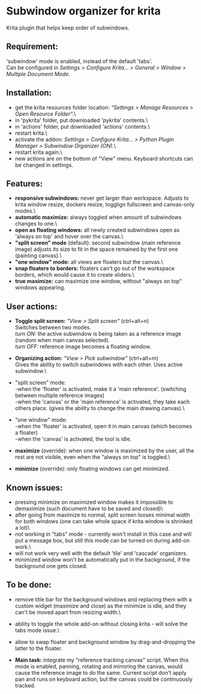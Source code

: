 # Subwindow organizer for krita
Krita plugin that helps keep order of subwindows.

## Requirement:
'subwindow' mode is enabled, instead of the default 'tabs'.\
Can be configured in *Settings > Configure Krita... > General > Window > Multiple Document Mode.*

## Installation:
- get the krita resources folder location: *"Settings > Manage Resources > Open Resource Folder".*\
- in 'pykrita' folder, put downloaded 'pykrita' contents.\
- in 'actions' folder, put downloaded 'actions' contents.\
- restart krita.\
- activate the addon: *Settings > Configure Krita... > Python Plugin Manager > Subwindow Organizer (ON).*\
- restart krita again.\
- new actions are on the bottom of "View" menu. Keyboard shortcuts can be changed in settings.

## Features:
- **responsive subwindows:** never get larger than workspace. Adjusts to krita window resize, dockers resize, togglign fullscreen and canvas-only modes.\
- **automatic maximize:** always toggled when amount of subwindows changes to one.\
- **open as floating windows:** all newly created subwindows open as 'always on top' and hover over the canvas.\
- **"split screen" mode** (default): second subwindow (main reference image) adjusts its size to fit in the space remained by the first one (painting canvas).\
- **"one window" mode:** all views are floaters but the canvas.\
- **snap floaters to borders:** floaters can't go out of the workspace borders, which would cause it to create sliders.\
- **true maximize:** can maximize one window, without "always on top" windows appearing.

## User actions:
- **Toggle split screen:** *"View > Split screen"* (ctrl+alt+n)\
Switches between two modes.\
*turn ON:* the active subwindow is being taken as a reference image (random when main canvas selected).\
*turn OFF:* reference image becomes a floating window.

- **Organizing action:** *"View > Pick subwindow"* (ctrl+alt+m)\
Gives the ability to switch subwindows with each other. Uses active subwindow.\
- "split screen" mode:\
    -when the 'floater' is activated, make it a 'main reference'. (switching between multiple reference images)\
    -when the 'canvas' or the 'main reference' is activated, they take each others place. (gives the ability to change the main drawing canvas).\
- "one window" mode:\
    -when the 'floater' is activated, open it in main canvas (which becomes a floater)\
    -when the 'canvas' is activated, the tool is idle.
 
- **maximize** (override): when one window is maximized by the user, all the rest are not visible, even when the "always on top" is toggled.\
- **minimize** (override): only floating windows can get minimized.

## Known issues:
- pressing minimize on maximized window makes it impossible to demaximize (such document have to be saved and closed)\
- after going from maximize to normal, split screen looses minimal width for both windows (one can take whole space if krita window is shrinked a lot)\
- not working in "tabs" mode - currently won't install in this case and will put a message box, but still this mode can be turned on during add-on work.\
- will not work very well with the default 'tile' and 'cascade' organizers.
- minimized window won't be automatically put in the background, if the background one gets closed.

## To be done:
- remove title bar for the background windows and replacing them with a custom widget (maximize and close) as the minimize is idle, and they can't be moved apart from resizing width.\
- ability to toggle the whole add-on without closing krita - will solve the tabs mode issue.\
- allow to swap floater and background window by drag-and-dropping the latter to the floater.

- **Main task:** integrate my "reference tracking canvas" script. When this mode is enabled, panning, rotating and mirroring the canvas, would cause the reference image to do the same. Current script don't apply pan and runs on keyboard action, but the canvas could be continuously tracked.
